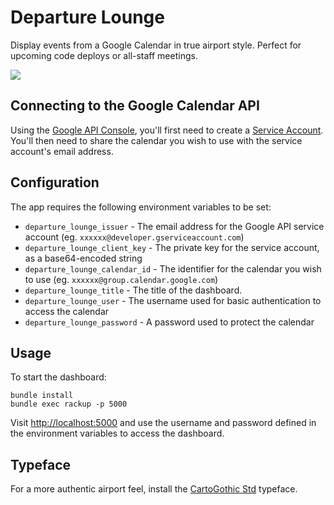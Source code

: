 # Departure Lounge

Display events from a Google Calendar in true airport style. Perfect for upcoming code deploys or all-staff meetings.

![](http://jordanhatch.github.io/departure-lounge/img/screenshot.png)

## Connecting to the Google Calendar API

Using the [Google API Console](https://code.google.com/apis/console/), you'll first need to create a [Service Account](https://developers.google.com/accounts/docs/OAuth2ServiceAccount). You'll then need to share the calendar you wish to use with the service account's email address.

## Configuration

The app requires the following environment variables to be set:

- `departure_lounge_issuer` - The email address for the Google API service account (eg. `xxxxxx@developer.gserviceaccount.com`)
- `departure_lounge_client_key` - The private key for the service account, as a base64-encoded string
- `departure_lounge_calendar_id` - The identifier for the calendar you wish to use (eg. `xxxxxx@group.calendar.google.com`)
- `departure_lounge_title` - The title of the dashboard.
- `departure_lounge_user` - The username used for basic authentication to access the calendar
- `departure_lounge_password` - A password used to protect the calendar


## Usage

To start the dashboard:

```
bundle install
bundle exec rackup -p 5000
````

Visit <http://localhost:5000> and use the username and password defined in the environment variables to access the dashboard.

## Typeface

For a more authentic airport feel, install the [CartoGothic Std](http://www.fontsquirrel.com/fonts/CartoGothic-Std) typeface.
